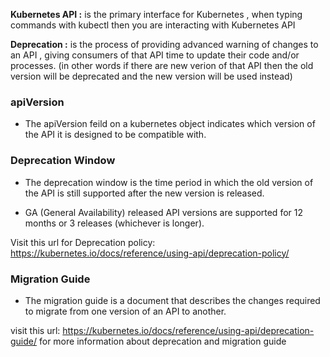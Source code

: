 **Kubernetes API :** is the primary interface for Kubernetes , when typing commands with kubectl then you are interacting with Kubernetes API 

**Deprecation :** is the process of providing advanced warning of changes to an API , giving consumers of that API time to update their code and/or processes.
(in other words if there are new verion of that API then the old version will be deprecated and the new version will be used instead)

### apiVersion

- The apiVersion feild on a kubernetes object indicates which version of the API it is designed to be compatible with.

### Deprecation Window

- The deprecation window is the time period in which the old version of the API is still supported after the new version is released.

- GA (General Availability) released API versions are supported for 12 months or 3 releases (whichever is longer).

Visit this url for Deprecation policy: https://kubernetes.io/docs/reference/using-api/deprecation-policy/


### Migration Guide

- The migration guide is a document that describes the changes required to migrate from one version of an API to another.

visit this url: https://kubernetes.io/docs/reference/using-api/deprecation-guide/ for more information about deprecation and migration guide
